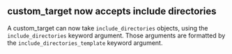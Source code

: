 ## custom_target now accepts include directories

A custom_target can now take `include_directories` objects, using the
`include_directories` keyword argument. Those arguments are formatted by the
`include_directories_template` keyword argument.
